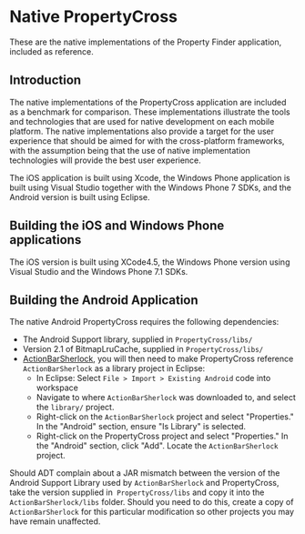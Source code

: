Native PropertyCross
====================

These are the native implementations of the Property Finder application, included as reference.

## Introduction

The native implementations of the PropertyCross application are included as a benchmark for comparison. These implementations illustrate the tools and technologies that are used for native development on each mobile platform. The native implementations also provide a target for the user experience that should be aimed for with the cross-platform frameworks, with the assumption being that the use of native implementation technologies will provide the best user experience.

The iOS application is built using Xcode, the Windows Phone application is built using Visual Studio together with the Windows Phone 7 SDKs, and the Android version is built using Eclipse.

## Building the iOS and Windows Phone applications

The iOS version is built using XCode4.5, the Windows Phone version using Visual Studio and the Windows Phone 7.1 SDKs.

## Building the Android Application

The native Android PropertyCross requires the following dependencies:

 * The Android Support library, supplied in `PropertyCross/libs/`
 * Version 2.1 of BitmapLruCache, supplied in `PropertyCross/libs/`
 * [ActionBarSherlock](http://actionbarsherlock.com), you will then need to make PropertyCross reference `ActionBarSherlock` as a library project in Eclipse:
 	* In Eclipse: Select `File > Import > Existing Android` code into workspace
 	* Navigate to where `ActionBarSherlock` was downloaded to, and select the `library/` project.
 	* Right-click on the `ActionBarSherlock` project and select "Properties." In the "Android" section, ensure "Is Library" is selected.
 	* Right-click on the PropertyCross project and select "Properties." In the "Android" section, click "Add". Locate the `ActionBarSherlock` project.

Should ADT complain about a JAR mismatch between the version of the Android Support Library used by `ActionBarSherlock` and PropertyCross, take the version supplied in` PropertyCross/libs` and copy it into the `ActionBarSherlock/libs` folder. Should you need to do this, create a copy of `ActionBarSherlock` for this particular modification so other projects you may have remain unaffected.